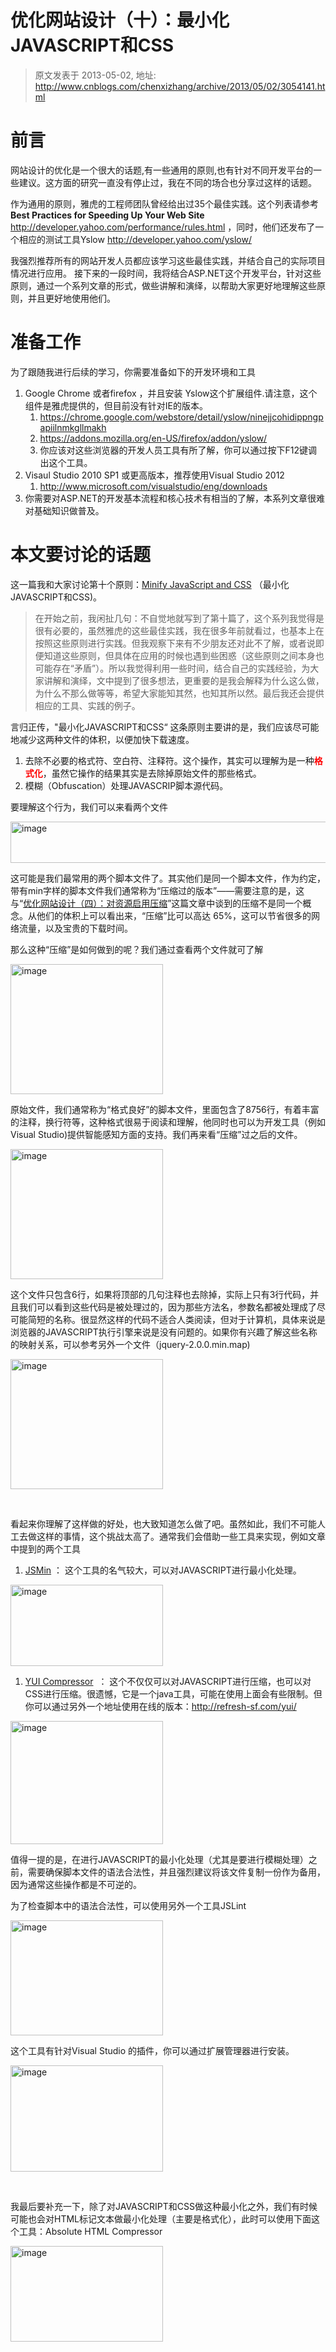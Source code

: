 # 优化网站设计（十）：最小化JAVASCRIPT和CSS 
> 原文发表于 2013-05-02, 地址: http://www.cnblogs.com/chenxizhang/archive/2013/05/02/3054141.html 


<h1>前言</h1> <p>网站设计的优化是一个很大的话题,有一些通用的原则,也有针对不同开发平台的一些建议。这方面的研究一直没有停止过，我在不同的场合也分享过这样的话题。  <p>作为通用的原则，雅虎的工程师团队曾经给出过35个最佳实践。这个列表请参考<strong>&nbsp; Best Practices for Speeding Up Your Web Site&nbsp; </strong><a href="http://developer.yahoo.com/performance/rules.html">http://developer.yahoo.com/performance/rules.html</a> ，同时，他们还发布了一个相应的测试工具Yslow <a href="http://developer.yahoo.com/yslow/">http://developer.yahoo.com/yslow/</a>  <p>我强烈推荐所有的网站开发人员都应该学习这些最佳实践，并结合自己的实际项目情况进行应用。 接下来的一段时间，我将结合ASP.NET这个开发平台，针对这些原则，通过一个系列文章的形式，做些讲解和演绎，以帮助大家更好地理解这些原则，并且更好地使用他们。  <h1>准备工作</h1> <p>为了跟随我进行后续的学习，你需要准备如下的开发环境和工具  <ol> <li>Google Chrome 或者firefox ，并且安装 Yslow这个扩展组件.请注意，这个组件是雅虎提供的，但目前没有针对IE的版本。  <ol> <li><a href="https://chrome.google.com/webstore/detail/yslow/ninejjcohidippngpapiilnmkgllmakh">https://chrome.google.com/webstore/detail/yslow/ninejjcohidippngpapiilnmkgllmakh</a>  <li><a href="https://addons.mozilla.org/en-US/firefox/addon/yslow/">https://addons.mozilla.org/en-US/firefox/addon/yslow/</a>  <li>你应该对这些浏览器的开发人员工具有所了解，你可以通过按下F12键调出这个工具。</li></ol> <li>Visaul Studio 2010 SP1 或更高版本，推荐使用Visual Studio 2012  <ol> <li><a href="http://www.microsoft.com/visualstudio/eng/downloads">http://www.microsoft.com/visualstudio/eng/downloads</a></li></ol> <li>你需要对ASP.NET的开发基本流程和核心技术有相当的了解，本系列文章很难对基础知识做普及。</li></ol> <h1>本文要讨论的话题</h1> <p>这一篇我和大家讨论第十个原则：<a href="http://developer.yahoo.com/performance/rules.html#minify">Minify JavaScript and CSS</a> （最小化JAVASCRIPT和CSS)。</p> <blockquote> <p>在开始之前，我闲扯几句：不自觉地就写到了第十篇了，这个系列我觉得是很有必要的，虽然雅虎的这些最佳实践，我在很多年前就看过，也基本上在按照这些原则进行实践。但我观察下来有不少朋友还对此不了解，或者说即便知道这些原则，但具体在应用的时候也遇到些困惑（这些原则之间本身也可能存在“矛盾”）。所以我觉得利用一些时间，结合自己的实践经验，为大家讲解和演绎，文中提到了很多想法，更重要的是我会解释为什么这么做，为什么不那么做等等，希望大家能知其然，也知其所以然。最后我还会提供相应的工具、实践的例子。</p></blockquote> <p>言归正传，"最小化JAVASCRIPT和CSS“ 这条原则主要讲的是，我们应该尽可能地减少这两种文件的体积，以便加快下载速度。</p> <ol> <li>去除不必要的格式符、空白符、注释符。这个操作，其实可以理解为是一种<strong><font color="#ff0000">格式化</font></strong>，虽然它操作的结果其实是去除掉原始文件的那些格式。</li> <li>模糊（Obfuscation）处理JAVASCRIP脚本源代码。</li></ol> <p>要理解这个行为，我们可以来看两个文件</p> <p><a href="http://images.cnitblog.com/blog/9072/201305/02100956-1317092362fc44cf94a6ad927b82a858.png"><img title="image" border="0" alt="image" src="http://images.cnitblog.com/blog/9072/201305/02100956-c293a21a7c7d439fafdad1aeb8bfc202.png" width="774" height="66"></a></p> <p>这可能是我们最常用的两个脚本文件了。其实他们是同一个脚本文件，作为约定，带有min字样的脚本文件我们通常称为“压缩过的版本”——需要注意的是，这与“<a href="http://www.cnblogs.com/chenxizhang/archive/2013/05/01/3052881.html">优化网站设计（四）：对资源启用压缩</a>”这篇文章中谈到的压缩不是同一个概念。从他们的体积上可以看出来，“压缩”比可以高达 65%，这可以节省很多的网络流量，以及宝贵的下载时间。</p> <p>那么这种“压缩”是如何做到的呢？我们通过查看两个文件就可了解</p> <p><a href="http://images.cnitblog.com/blog/9072/201305/02101002-8cb7ebb58c4d4f41ae99ba46dd3891f1.png"><img title="image" border="0" alt="image" src="http://images.cnitblog.com/blog/9072/201305/02101004-71c8c38926ec4e3fb731bc4bb2dffe75.png" width="244" height="208"></a></p> <p>原始文件，我们通常称为“格式良好”的脚本文件，里面包含了8756行，有着丰富的注释，换行符等，这种格式很易于阅读和理解，他同时也可以为开发工具（例如Visual Studio)提供智能感知方面的支持。我们再来看“压缩”过之后的文件。</p> <p><a href="http://images.cnitblog.com/blog/9072/201305/02101016-32af1c90e4fc4a6281f830cd2dca7c2f.png"><img title="image" border="0" alt="image" src="http://images.cnitblog.com/blog/9072/201305/02101020-df61fd38b54b446fb5743c507450ec38.png" width="244" height="208"></a></p> <p>这个文件只包含6行，如果将顶部的几句注释也去除掉，实际上只有3行代码，并且我们可以看到这些代码是被处理过的，因为那些方法名，参数名都被处理成了尽可能简短的名称。很显然这样的代码不适合人类阅读，但对于计算机，具体来说是浏览器的JAVASCRIPT执行引擎来说是没有问题的。如果你有兴趣了解这些名称的映射关系，可以参考另外一个文件（jquery-2.0.0.min.map)</p> <p><a href="http://images.cnitblog.com/blog/9072/201305/02101041-6c2512ca6d3f4ff8a267af723136c276.png"><img title="image" border="0" alt="image" src="http://images.cnitblog.com/blog/9072/201305/02101045-53dad3fa2f824aabb899ee06c2f79ca9.png" width="244" height="208"></a></p> <p>&nbsp;</p> <p>看起来你理解了这样做的好处，也大致知道怎么做了吧。虽然如此，我们不可能人工去做这样的事情，这个挑战太高了。通常我们会借助一些工具来实现，例如文章中提到的两个工具</p> <ol> <li><a href="http://crockford.com/javascript/jsmin">JSMin</a> ： 这个工具的名气较大，可以对JAVASCRIPT进行最小化处理。</li></ol> <p><a href="http://images.cnitblog.com/blog/9072/201305/02101049-98beaa6f0b8c4d0282accece3d7e02a1.png"><img title="image" border="0" alt="image" src="http://images.cnitblog.com/blog/9072/201305/02101052-f95c67456c5949d2b5447bcf2ce810af.png" width="244" height="130"></a></p> <ol> <li><a href="http://developer.yahoo.com/yui/compressor/">YUI Compressor</a>&nbsp; ： 这个不仅仅可以对JAVASCRIPT进行压缩，也可以对CSS进行压缩。很遗憾，它是一个java工具，可能在使用上面会有些限制。但你可以通过另外一个地址使用在线的版本：<a href="http://refresh-sf.com/yui/">http://refresh-sf.com/yui/</a>&nbsp;</li></ol> <p><a href="http://images.cnitblog.com/blog/9072/201305/02101054-a6d85b5d33294727b7fa724310580762.png"><img title="image" border="0" alt="image" src="http://images.cnitblog.com/blog/9072/201305/02101055-ead7a10a1a75407fb0c6c8a0dd720480.png" width="244" height="197"></a></p> <p>值得一提的是，在进行JAVASCRIPT的最小化处理（尤其是要进行模糊处理）之前，需要确保脚本文件的语法合法性，并且强烈建议将该文件复制一份作为备用，因为通常这些操作都是不可逆的。</p> <p>为了检查脚本中的语法合法性，可以使用另外一个工具JSLint</p> <p><a href="http://images.cnitblog.com/blog/9072/201305/02101059-70c71b29c6944578a88bafb79cfb73e5.png"><img title="image" border="0" alt="image" src="http://images.cnitblog.com/blog/9072/201305/02101101-2c11d76c510c4163a44366d09a36cfbd.png" width="244" height="184"></a></p> <p>这个工具有针对Visual Studio 的插件，你可以通过扩展管理器进行安装。</p> <p><a href="http://images.cnitblog.com/blog/9072/201305/02101103-c21206e30c944d0582d42f019b9946cd.png"><img title="image" border="0" alt="image" src="http://images.cnitblog.com/blog/9072/201305/02101106-305a64aed0454a3d9cabc1a0d5942886.png" width="244" height="170"></a></p> <p>&nbsp;</p> <p>我最后要补充一下，除了对JAVASCRIPT和CSS做这种最小化之外，我们有时候可能也会对HTML标记文本做最小化处理（主要是格式化），此时可以使用下面这个工具：Absolute HTML Compressor</p> <p><a href="http://images.cnitblog.com/blog/9072/201305/02101106-5bd3962e07544b969d9961c57003d932.png"><img title="image" border="0" alt="image" src="http://images.cnitblog.com/blog/9072/201305/02101107-953db81bf7524f05a242b4c5c63c4a27.png" width="244" height="153"></a></p>